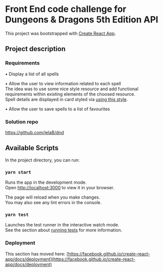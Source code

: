 # Front End code challenge for Dungeons & Dragons 5th Edition API

This project was bootstrapped with [Create React App](https://github.com/facebook/create-react-app).

## Project description

### Requirements
• Display a list of all spells

• Allow the user to view information related to each spell \
The idea was to use some nice style resource and add functional requirements within existing elements of the choosed resource.\
Spell details are displayed in card styled via [using this style](https://codeburst.io/make-a-magic-the-gathering-card-in-css-5e4e06a5e604).

• Allow the user to save spells to a list of favourites

### Solution repo
https://github.com/jelaB/dnd

## Available Scripts

In the project directory, you can run:

### `yarn start`

Runs the app in the development mode.\
Open [http://localhost:3000](http://localhost:3000) to view it in your browser.

The page will reload when you make changes.\
You may also see any lint errors in the console.

### `yarn test`

Launches the test runner in the interactive watch mode.\
See the section about [running tests](https://facebook.github.io/create-react-app/docs/running-tests) for more information.



### Deployment

This section has moved here: [https://facebook.github.io/create-react-app/docs/deployment](https://facebook.github.io/create-react-app/docs/deployment)

